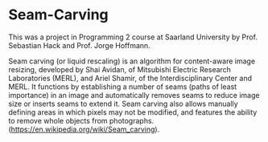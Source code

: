# Seam-Carving
This was a project in Programming 2 course at Saarland University by Prof. Sebastian Hack and Prof. Jorge Hoffmann.

Seam carving (or liquid rescaling) is an algorithm for content-aware image resizing, developed by Shai Avidan, of Mitsubishi Electric Research Laboratories (MERL), and Ariel Shamir, of the Interdisciplinary Center and MERL. It functions by establishing a number of seams (paths of least importance) in an image and automatically removes seams to reduce image size or inserts seams to extend it. Seam carving also allows manually defining areas in which pixels may not be modified, and features the ability to remove whole objects from photographs. (https://en.wikipedia.org/wiki/Seam_carving).
